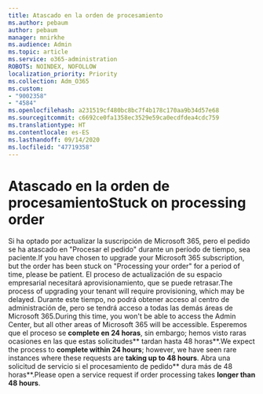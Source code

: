```yaml
---
title: Atascado en la orden de procesamiento
ms.author: pebaum
author: pebaum
manager: mnirkhe
ms.audience: Admin
ms.topic: article
ms.service: o365-administration
ROBOTS: NOINDEX, NOFOLLOW
localization_priority: Priority
ms.collection: Adm_O365
ms.custom:
- "9002358"
- "4584"
ms.openlocfilehash: a231519cf480bc8bc7f4b178c170aa9b34d57e68
ms.sourcegitcommit: c6692ce0fa1358ec3529e59ca0ecdfdea4cdc759
ms.translationtype: HT
ms.contentlocale: es-ES
ms.lasthandoff: 09/14/2020
ms.locfileid: "47719358"
---
```

# <a name="stuck-on-processing-order"></a><span data-ttu-id="3b362-102">Atascado en la orden de procesamiento</span><span class="sxs-lookup"><span data-stu-id="3b362-102">Stuck on processing order</span></span>

<span data-ttu-id="3b362-103">Si ha optado por actualizar la suscripción de Microsoft 365, pero el pedido se ha atascado en "Procesar el pedido" durante un período de tiempo, sea paciente.</span><span class="sxs-lookup"><span data-stu-id="3b362-103">If you have chosen to upgrade your Microsoft 365 subscription, but the order has been stuck on "Processing your order" for a period of time, please be patient.</span></span> <span data-ttu-id="3b362-104">El proceso de actualización de su espacio empresarial necesitará aprovisionamiento, que se puede retrasar.</span><span class="sxs-lookup"><span data-stu-id="3b362-104">The process of upgrading your tenant will require provisioning, which may be delayed.</span></span> <span data-ttu-id="3b362-105">Durante este tiempo, no podrá obtener acceso al centro de administración de, pero se tendrá acceso a todas las demás áreas de Microsoft 365.</span><span class="sxs-lookup"><span data-stu-id="3b362-105">During this time, you won't be able to access the Admin Center, but all other areas of Microsoft 365 will be accessible.</span></span> <span data-ttu-id="3b362-106">Esperemos que el proceso se **complete en 24 horas**, sin embargo; hemos visto raras ocasiones en las que estas solicitudes\*\* tardan hasta 48 horas\*\*.</span><span class="sxs-lookup"><span data-stu-id="3b362-106">We expect the process to **complete within 24 hours**; however, we have seen rare instances where these requests are **taking up to 48 hours**.</span></span> <span data-ttu-id="3b362-107">Abra una solicitud de servicio si el procesamiento de pedido\*\* dura más de 48 horas\*\*.</span><span class="sxs-lookup"><span data-stu-id="3b362-107">Please open a service request if order processing takes **longer than 48 hours**.</span></span>
